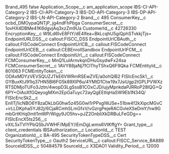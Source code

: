 <?xml version="1.0" encoding="UTF-8"?>
<CustomMetadata xmlns="http://soap.sforce.com/2006/04/metadata" xmlns:xsi="http://www.w3.org/2001/XMLSchema-instance" xmlns:xsd="http://www.w3.org/2001/XMLSchema">
    <label>Brand_495</label>
    <protected>false</protected>
    <values>
        <field>Application_Scope__c</field>
        <value xsi:type="xsd:string">am_application_scope IBS-CI-API-Category-2 IBS-CI-API-Category-3 IBS-DO-API-Category-3 IBS-DP-API-Category-2 IBS-LN-API-Category-2</value>
    </values>
    <values>
        <field>Brand__c</field>
        <value xsi:type="xsd:string">495</value>
    </values>
    <values>
        <field>ConsumerKey__c</field>
        <value xsi:type="xsd:string">ocbd_DMOypaQNTjP_jg4ndFhPbga</value>
    </values>
    <values>
        <field>ConsumerSecret__c</field>
        <value xsi:type="xsd:string">1ovHX4DBMe41K6dgvjAq3xzZm9Ua</value>
    </values>
    <values>
        <field>CustomerId__c</field>
        <value xsi:type="xsd:string">42726330</value>
    </values>
    <values>
        <field>EncryptionKey__c</field>
        <value xsi:type="xsd:string">W9Ld6IvE8FtY/dE4lfea+BkLcqhU5giQphSTvkkjTjs=</value>
    </values>
    <values>
        <field>EndpointURLDSS__c</field>
        <value xsi:type="xsd:string">callout:FISCC_DSS</value>
    </values>
    <values>
        <field>EndpointUrlCBAuth__c</field>
        <value xsi:type="xsd:string">callout:FISCodeConnect</value>
    </values>
    <values>
        <field>EndpointUrlCB__c</field>
        <value xsi:type="xsd:string">callout:FISCodeConnect</value>
    </values>
    <values>
        <field>EndpointUrlCEB__c</field>
        <value xsi:type="xsd:string">callout:CEBEnrollSandbox</value>
    </values>
    <values>
        <field>EndpointUrlFCM__c</field>
        <value xsi:type="xsd:string">callout:FISCodeConnect</value>
    </values>
    <values>
        <field>EndpointUrl__c</field>
        <value xsi:type="xsd:string">callout:FISCodeConnect</value>
    </values>
    <values>
        <field>FCMConsumerKey__c</field>
        <value xsi:type="xsd:string">MnQ1LulArnvkqnDHuGsydwFx24sa</value>
    </values>
    <values>
        <field>FCMConsumerSecret__c</field>
        <value xsi:type="xsd:string">1AVY88jaNj7fClThyTShxQ6F9Qka</value>
    </values>
    <values>
        <field>FCMEntityId__c</field>
        <value xsi:type="xsd:string">801063</value>
    </values>
    <values>
        <field>FCMEntityToken__c</field>
        <value xsi:type="xsd:string">ODAxMDYzVEVSQUZJTkE6VWRmRSEwZVE/a0ohQlB2</value>
    </values>
    <values>
        <field>FISIcEncSk1__c</field>
        <value xsi:type="xsd:string">GYBuxKtJ91Iq37HN5Bl6FG5k89XlP6u/4YMtD1Ctw19x7JsiUgp2tGPLPVWXzRTSDMjoTUFo3Jztn/4wopD3LgSssB1COxCJD/ujyMpnkdaPJRRoP28IQG+Q6PY+OiAoXfGQeyogMXm2EpGaTuyc72ayQgEEtIqHaSW9Eb1N34Q/</value>
    </values>
    <values>
        <field>FISIcEncSk2__c</field>
        <value xsi:type="xsd:string">EnIlTj1icNBO6Y8zaDkLbG0hw5z45G0wI1rPPxglWJSe+51bw4f2kXipcMGvC+irLLDKpha5YJ82j/6CjaRCmhSLmGfxV/vGzrgPejeRACGvleXSeDmY/hw9GmbGrtKHq0mtl1mWP/Wigy9JO5hv+pJZ2OnbIiXkDRBuLFeGDg==</value>
    </values>
    <values>
        <field>FISIcEncX5ts256__c</field>
        <value xsi:type="xsd:string">vXtL5xTVIYPbQSbJVWHF/MpEY/iEmDgLwms6VtKffgY=</value>
    </values>
    <values>
        <field>Grant_type__c</field>
        <value xsi:type="xsd:string">client_credentials</value>
    </values>
    <values>
        <field>IBSAuthorization__c</field>
        <value xsi:nil="true"/>
    </values>
    <values>
        <field>LocationId__c</field>
        <value xsi:type="xsd:string">TEST</value>
    </values>
    <values>
        <field>OrganizationId__c</field>
        <value xsi:type="xsd:string">BA-495</value>
    </values>
    <values>
        <field>SecurityTokenTypeDSS__c</field>
        <value xsi:type="xsd:string">Cert</value>
    </values>
    <values>
        <field>SecurityTokenType__c</field>
        <value xsi:type="xsd:string">Oauth2</value>
    </values>
    <values>
        <field>ServiceURL__c</field>
        <value xsi:type="xsd:string">callout:FISCC_Service_BA889</value>
    </values>
    <values>
        <field>SourceIdDSS__c</field>
        <value xsi:type="xsd:string">50484579</value>
    </values>
    <values>
        <field>SourceId__c</field>
        <value xsi:type="xsd:string">X3DAO1</value>
    </values>
    <values>
        <field>Validity_Period__c</field>
        <value xsi:type="xsd:string">12000</value>
    </values>
</CustomMetadata>
